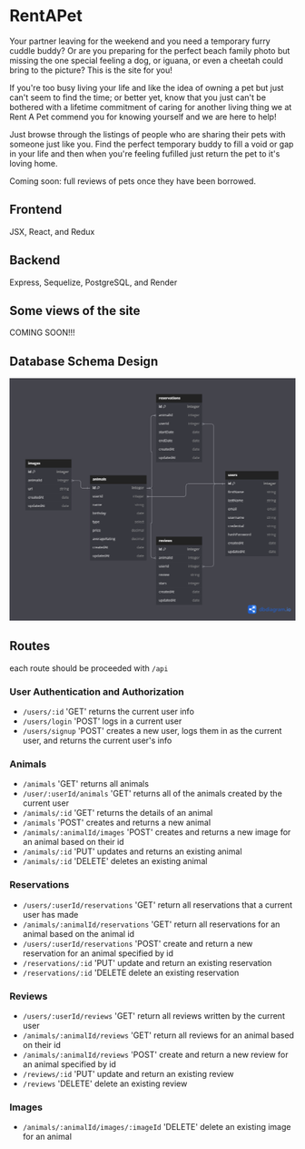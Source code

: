 # RentAPet

Your partner leaving for the weekend and you need a temporary furry cuddle buddy? Or are you preparing for the perfect beach family photo but missing the one special feeling a dog, or iguana, or even a cheetah could bring to the picture? This is the site for you!

If you're too busy living your life and like the idea of owning a pet but just can't seem to find the time; or better yet, know that you just can't be bothered with a lifetime commitment of caring for another living thing we at Rent A Pet commend you for knowing yourself and we are here to help!

Just browse through the listings of people who are sharing their pets with someone just like you. Find the perfect temporary buddy to fill a void or gap in your life and then when you're feeling fufilled just return the pet to it's loving home.

Coming soon: full reviews of pets once they have been borrowed.

## Frontend

JSX, React, and Redux

## Backend

Express, Sequelize, PostgreSQL, and Render

## Some views of the site

COMING SOON!!!

## Database Schema Design

![alt text](static/rentAPetDatabaseSchema.png)

## Routes
each route should be proceeded with `/api`

### User Authentication and Authorization
* `/users/:id` 'GET' returns the current user info
* `/users/login` 'POST' logs in a current user
* `/users/signup` 'POST' creates a new user, logs them in as the current user, and returns the current user's info

### Animals
* `/animals` 'GET' returns all animals
* `/user/:userId/animals` 'GET' returns all of the animals created by the current user
* `/animals/:id` 'GET' returns the details of an animal
* `/animals` 'POST' creates and returns a new animal
* `/animals/:animalId/images` 'POST' creates and returns a new image for an animal based on their id
* `/animals/:id` 'PUT' updates and returns an existing animal
* `/animals/:id` 'DELETE' deletes an existing animal

### Reservations
* `/users/:userId/reservations` 'GET' return all reservations that a current user has made
* `/animals/:animalId/reservations` 'GET' return all reservations for an animal based on the animal id
* `/users/:userId/reservations` 'POST' create and return a new reservation for an animal specified by id
* `/reservations/:id` 'PUT' update and return an existing reservation
* `/reservations/:id` 'DELETE delete an existing reservation

### Reviews
* `/users/:userId/reviews` 'GET' return all reviews written by the current user
* `/animals/:animalId/reviews` 'GET' return all reviews for an animal based on their id
* `/animals/:animalId/reviews` 'POST' create and return a new review for an animal specified by id
* `/reviews/:id` 'PUT' update and return an existing review
* `/reviews` 'DELETE' delete an existing review

### Images
* `/animals/:animalId/images/:imageId` 'DELETE' delete an existing image for an animal